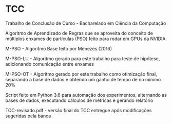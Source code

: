 # TCC
Trabalho de Conclusão de Curso - Bacharelado em Ciência da Computação

Algoritmo de Aprendizado de Regras que se aproveita do conceito de múltiplos enxames de partículas (PSO) feito para rodar em GPUs da NVIDIA


M-PSO - Algoritmo Base feito por Menezes (2016)

M-PSO-LU - Algoritmo gerado para este trabalho para teste de hipótese, adicionando comunicação entre enxames

M-PSO-OT - Algoritmo gerado por este trabalho como otimização final, separando a base de dados e obtendo um ganho de tempo de no mínimo 20%

Script feito em Python 3.6 para automação dos experimentos, alternando as bases de dados, executando cálculos de métricas e gerando relatório

TCC-revisado.pdf - versão final do TCC entregue após modificações sugeridas pela banca

